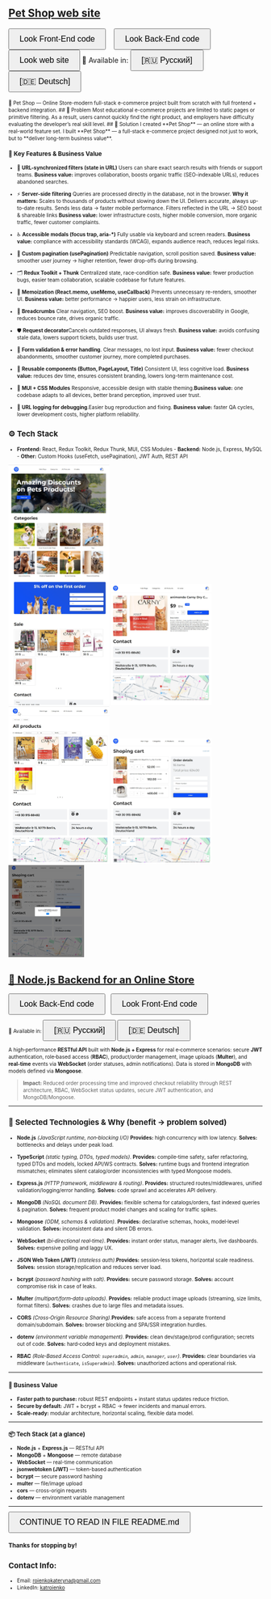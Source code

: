 ## [Pet Shop web site](https://pet-shop-frontend-ten.vercel.app/) 
<p align="left">
  <a href="https://github.com/katroienko/pet-shop-frontend/tree/master" target="_blank" style="text-decoration:none;">
    <button style="padding:10px 20px; font-size:16px; cursor:pointer;">Look Front-End code</button>
  </a>
  &nbsp;&nbsp;
  <a href="https://github.com/katroienko/pet-shop-backend" target="_blank" style="text-decoration:none;">
    <button style="padding:10px 20px; font-size:16px; cursor:pointer;">Look Back-End code</button>
  </a>
  &nbsp;&nbsp;
  <a href="https://pet-shop-frontend-ten.vercel.app/" target="_blank" style="text-decoration:none;">
    <button style="padding:10px 20px; font-size:16px; cursor:pointer;">Look web site</button>
  </a>   📖 Available in:  
<a href="https://github.com/katroienko/pet-shop-frontend/blob/master/docs/README.ru.md" target="_blank" style="text-decoration:none;">
    <button style="padding:10px 20px; font-size:16px; cursor:pointer;"> [🇷🇺 Русский]</button>
  </a> 
  <a href="https://github.com/katroienko/pet-shop-frontend/blob/master/docs/README.ru.md" target="_blank" style="text-decoration:none;">
    <button style="padding:10px 20px; font-size:16px; cursor:pointer;"> [🇩🇪 Deutsch]</button>
 </a>
</p>
<div style="font-size: 10px; line-height:1.4">
🐾 Pet Shop — Online Store-modern full-stack e-commerce project built from scratch with full frontend + backend integration.   
## 🔹 Problem  
Most educational e-commerce projects are limited to static pages or primitive filtering. As a result, users cannot quickly find the right product, and employers have difficulty evaluating the developer’s real skill level.  
## 🔹 Solution  
I created **Pet Shop** — an online store with a real-world feature set. I built **Pet Shop** — a full-stack e-commerce project designed not just to work, but to **deliver long-term business value**.  

### 🚀 Key Features & Business Value  
- 🔎 **URL-synchronized filters (state in URL)**  Users can share exact search results with friends or support teams. **Business value:** improves collaboration, boosts organic traffic (SEO-indexable URLs), reduces abandoned searches.

- ⚡ **Server-side filtering**  Queries are processed directly in the database, not in the browser.   **Why it matters:**   Scales to thousands of products without slowing down the UI. Delivers accurate, always up-to-date results. Sends less data → faster mobile performance. Filters reflected in the URL → SEO boost & shareable links  **Business value:** lower infrastructure costs, higher mobile conversion, more organic traffic, fewer customer complaints.  
- ♿ **Accessible modals (focus trap, aria-*)**  Fully usable via keyboard and screen readers.  **Business value:** compliance with accessibility standards (WCAG), expands audience reach, reduces legal risks.  

- 📄 **Custom pagination (usePagination)**  Predictable navigation, scroll position saved. **Business value:** smoother user journey → higher retention, fewer drop-offs during browsing.  

- 🗂 **Redux Toolkit + Thunk**  Centralized state, race-condition safe.  **Business value:** fewer production bugs, easier team collaboration, scalable codebase for future features.  

- 🧠 **Memoization (React.memo, useMemo, useCallback)**  Prevents unnecessary re-renders, smoother UI.  **Business value:** better performance → happier users, less strain on infrastructure.  

- 🧭 **Breadcrumbs** Clear navigation, SEO boost.  **Business value:** improves discoverability in Google, reduces bounce rate, drives organic traffic.  

- 🛡 **Request decorator**Cancels outdated responses, UI always fresh. **Business value:** avoids confusing stale data, lowers support tickets, builds user trust.  

- 📝 **Form validation & error handling**. Clear messages, no lost input.  **Business value:** fewer checkout abandonments, smoother customer journey, more completed purchases.  

- 🔁 **Reusable components (Button, PageLayout, Title)**  Consistent UI, less cognitive load. **Business value:** reduces dev time, ensures consistent branding, lowers long-term maintenance cost.  

- 🎨 **MUI + CSS Modules** Responsive, accessible design with stable theming.**Business value:** one codebase adapts to all devices, better brand perception, improved user trust.  

- 🐞 **URL logging for debugging**.Easier bug reproduction and fixing.  **Business value:** faster QA cycles, lower development costs, higher platform reliability.  

## ⚙️ Tech Stack  
- **Frontend:** React, Redux Toolkit, Redux Thunk, MUI, CSS Modules  - **Backend:** Node.js, Express, MySQL  - **Other:** Custom Hooks (useFetch, usePagination), JWT Auth, REST API  
<p align="left">
  <img src="https://github.com/katroienko/pet-shop-frontend/blob/master/petPhoto/1.jpg?raw=true" width="200" title="Pet Shop Screenshot">
  <img src="https://github.com/katroienko/pet-shop-frontend/blob/master/petPhoto/2.jpg?raw=true" width="200" title="Pet Shop Screenshot">
  <img src="https://github.com/katroienko/pet-shop-frontend/blob/master/petPhoto/3.jpg?raw=true" width="200" title="Pet Shop Screenshot">
  <img src="https://github.com/katroienko/pet-shop-frontend/blob/master/petPhoto/4.jpg?raw=true" width="200" title="Pet Shop Screenshot">
  <img src="https://github.com/katroienko/pet-shop-frontend/blob/master/petPhoto/5.jpg?raw=true" width="150" title="Pet Shop Screenshot">
</p>

# [🛒 Node.js Backend for an Online Store](https://github.com/katroienko/animal-eshop-backend_final_nodeJS/tree/main) 
<p align="left">
   <a href="https://github.com/katroienko/animal-eshop-backend_final_nodeJS/tree/main" target="_blank" style="text-decoration:none;">
    <button style="padding:10px 20px; font-size:16px; cursor:pointer;">Look Back-End code</button>
  </a>
    &nbsp;&nbsp;
  <a href="https://github.com/katroienko/pet-shop-frontend/tree/master" target="_blank" style="text-decoration:none;">
    <button style="padding:10px 20px; font-size:16px; cursor:pointer;">Look Front-End code</button>
  </a>
</p>
<p align="left">
📖 Available in:  
<a href="https://github.com/katroienko/animal-eshop-backend_final_nodeJS/blob/main/docs/README.ru.md" target="_blank" style="text-decoration:none;">
    <button style="padding:10px 20px; font-size:16px; cursor:pointer;"> [🇷🇺 Русский]</button>
  </a> 
  <a href="https://github.com/katroienko/pet-shop-frontend/blob/master/docs/README.ru.md" target="_blank" style="text-decoration:none;">
    <button style="padding:10px 20px; font-size:16px; cursor:pointer;"> [🇩🇪 Deutsch]</button>
 </a>
</p>

A high‑performance **RESTful API** built with **Node.js + Express** for real e‑commerce scenarios: secure **JWT** authentication, role‑based access (**RBAC**), product/order management, image uploads (**Multer**), and **real‑time** events via **WebSocket** (order statuses, admin notifications). Data is stored in **MongoDB** with models defined via **Mongoose**.

> **Impact:** Reduced order processing time and improved checkout reliability through REST architecture, RBAC, WebSocket status updates, secure JWT authentication, and MongoDB/Mongoose. 

---

## 🧱 Selected Technologies & Why (benefit → problem solved)

- **Node.js** *(JavaScript runtime, non‑blocking I/O)*  **Provides:** high concurrency with low latency. **Solves:** bottlenecks and delays under peak load.

- **TypeScript** *(static typing, DTOs, typed models)*. **Provides:** compile‑time safety, safer refactoring, typed DTOs and models, locked API/WS contracts. **Solves:** runtime bugs and frontend integration mismatches; eliminates silent catalog/order inconsistencies with typed Mongoose models.

- **Express.js** *(HTTP framework, middleware & routing)*. **Provides:** structured routes/middlewares, unified validation/logging/error handling. **Solves:** code sprawl and accelerates API delivery.

- **MongoDB** *(NoSQL document DB)*. **Provides:** flexible schema for catalogs/orders, fast indexed queries & pagination. **Solves:** frequent product model changes and scaling for traffic spikes.

- **Mongoose** *(ODM, schemas & validation)*. **Provides:** declarative schemas, hooks, model‑level validation. **Solves:** inconsistent data and silent DB errors.

- **WebSocket** *(bi‑directional real‑time)*. **Provides:** instant order status, manager alerts, live dashboards. **Solves:** expensive polling and laggy UX.

- **JSON Web Token (JWT)** *(stateless auth)*.**Provides:** session‑less tokens, horizontal scale readiness. **Solves:** session storage/replication and reduces server load.

- **bcrypt** *(password hashing with salt)*. **Provides:** secure password storage. **Solves:** account compromise risk in case of leaks.

- **Multer** *(multipart/form‑data uploads)*. **Provides:** reliable product image uploads (streaming, size limits, format filters). **Solves:** crashes due to large files and metadata issues.

- **CORS** *(Cross‑Origin Resource Sharing)*.**Provides:** safe access from a separate frontend domain/subdomain. **Solves:** browser blocking and SPA/SSR integration hurdles.

- **dotenv** *(environment variable management)*. **Provides:** clean dev/stage/prod configuration; secrets out of code. **Solves:** hard‑coded keys and deployment mistakes.

- **RBAC** *(Role‑Based Access Control: `superadmin`, `admin`, `manager`, `user`)*. **Provides:** clear boundaries via middleware (`authenticate`, `isSuperadmin`). **Solves:** unauthorized actions and operational risk.

---

### 💼 Business Value

- **Faster path to purchase:** robust REST endpoints + instant status updates reduce friction.  
- **Secure by default:** JWT + bcrypt + RBAC → fewer incidents and manual errors.  
- **Scale‑ready:** modular architecture, horizontal scaling, flexible data model.

---

### 📦 Tech Stack (at a glance)
- **Node.js** + **Express.js** — RESTful API
- **MongoDB** + **Mongoose** — remote database
- **WebSocket** — real-time communication
- **jsonwebtoken (JWT)** — token-based authentication
- **bcrypt** — secure password hashing
- **multer** — file/image upload
- **cors** — cross-origin requests
- **dotenv** — environment variable management

---
  <p align="left">
   <a href="https://github.com/katroienko/animal-eshop-backend_final_nodeJS/blob/main/README.md" target="_blank" style="text-decoration:none;">
    <button style="padding:10px 20px; font-size:16px; cursor:pointer;">CONTINUE TO READ IN FILE README.md</button>
  </a>
  </p>




### Thanks for stopping by!

## Contact Info:

- Email: roienkokateryna@gmail.com
- LinkedIn: [katroienko](https://www.linkedin.com/in/kateryna-roienko/) 
</div>
